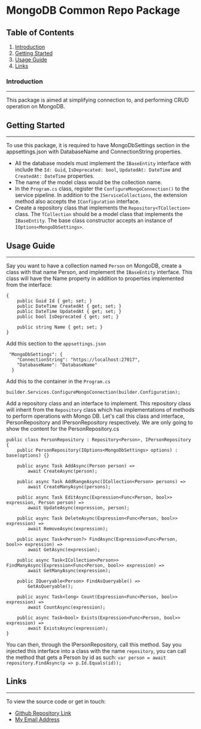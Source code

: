 # MongoDB Common Repo Package

## Table of Contents
1. [Introduction](#introduction)
2. [Getting Started](#getting-start)
3. [Usage Guide](#usage-guide)
4. [Links](#links)

### Introduction
***
This package is aimed at simplifying connection to, and performing CRUD operation on MongoDB.

## Getting Started
***
To use this package, it is required to have MongoDbSettings section in the appsettings.json with DatabaseName and ConnectionString
properties.
* All the database models must implement the ```IBaseEntity``` interface with include the ```Id: Guid```, ```IsDeprecated: bool```, ```UpdatedAt: DateTime``` and ```CreatedAt: DateTime``` properties.
* The name of the model class would be the collection name.
* In the ```Program.cs``` class, register the ```ConfigureMongoConnection()``` to the service pipeline. In addition to the ```IServiceCollections```, the extension method also accepts the ```IConfiguration``` interface.
* Create a repository class that implements the ```Repository<TCollection>``` class. The ```TCollection``` should be a model class that implements the ```IBaseEntity```. The base class constructor accepts an instance of ```IOptions<MongoDbSettings>```.

## Usage Guide
***
Say you want to have a collection named ```Person``` on MongoDB, create a class with that name Person, and implement the ```IBaseEntity``` interface. This class will have the Name property in addition to properties implemented from the interface:

```public class Person : IBaseEntity
{
    public Guid Id { get; set; }
    public DateTime CreatedAt { get; set; }
    public DateTime UpdatedAt { get; set; }
    public bool IsDeprecated { get; set; }

    public string Name { get; set; }
}
```

Add this section to the ```appsettings.json```

```
 "MongoDbSettings": {
    "ConnectionString": "https://localhost:27017",
    "DatabaseName": "DatabaseName"
  }
```
Add this to the container in the ```Program.cs```

```builder.Services.ConfigureMongoConnection(builder.Configuration);```

Add a repository class and an interface to implement. This repository class will inherit from the ```Repository``` class which has implementations of methods to perform operations with Mongo DB.
Let's call this class and interface, PersonRepository and IPersonRepository respectively.
We are only going to  show the content for the PersonRepository.cs

```
public class PersonRepository : Repository<Person>, IPersonRepository
{
    public PersonRepository(IOptions<MongoDbSettings> options) : base(options) {}

    public async Task AddAsync(Person person) =>
        await CreateAsync(person);

    public async Task AddRangeAsync(ICollection<Person> persons) =>
        await CreateManyAsync(persons);

    public async Task EditAsync(Expression<Func<Person, bool>> expression, Person person) =>
        await UpdateAsync(expression, person);

    public async Task DeleteAsync(Expression<Func<Person, bool>> expression) =>
        await RemoveAsync(expression);

    public async Task<Person?> FindAsync(Expression<Func<Person, bool>> expression) =>
        await GetAsync(expression);

    public async Task<ICollection<Person>> FindManyAsync(Expression<Func<Person, bool>> expression) =>
        await GetManyAsync(expression);

    public IQueryable<Person> FindAsQueryable() =>
        GetAsQueryable();

    public async Task<long> Count(Expression<Func<Person, bool>> expression) =>
        await CountAsync(expression);

    public async Task<bool> Exists(Expression<Func<Person, bool>> expression) =>
        await ExistsAsync(expression);
}
```
You can then, through the IPersonRepository, call this method. Say you injected this interface into a class with the name ```repository```, you can call the method that gets a Person by id as such:
```var person = await repository.FindAsync(p => p.Id.Equals(id));```

## Links
***
To view the source code or get in touch:
* [Github Repository Link](https://github.com/ojotobar/Mongo.Common.Repo)
* [My Email Address](ojotobar@gmail.com)